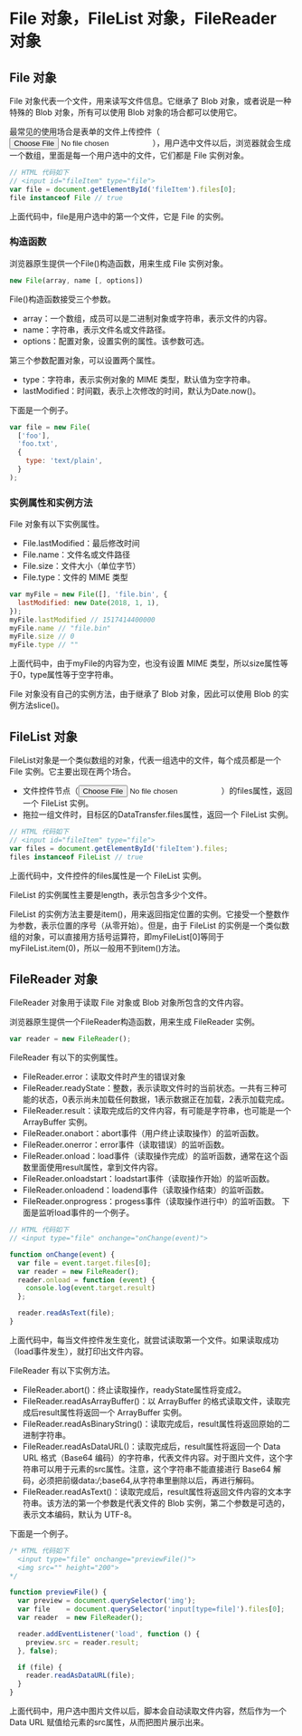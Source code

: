 # File 对象，FileList 对象，FileReader 对象

## File 对象
File 对象代表一个文件，用来读写文件信息。它继承了 Blob 对象，或者说是一种特殊的 Blob 对象，所有可以使用 Blob 对象的场合都可以使用它。

最常见的使用场合是表单的文件上传控件（<input type="file">），用户选中文件以后，浏览器就会生成一个数组，里面是每一个用户选中的文件，它们都是 File 实例对象。
```js
// HTML 代码如下
// <input id="fileItem" type="file">
var file = document.getElementById('fileItem').files[0];
file instanceof File // true
```
上面代码中，file是用户选中的第一个文件，它是 File 的实例。

### 构造函数
浏览器原生提供一个File()构造函数，用来生成 File 实例对象。
```js
new File(array, name [, options])
```
File()构造函数接受三个参数。

- array：一个数组，成员可以是二进制对象或字符串，表示文件的内容。
- name：字符串，表示文件名或文件路径。
- options：配置对象，设置实例的属性。该参数可选。

第三个参数配置对象，可以设置两个属性。

- type：字符串，表示实例对象的 MIME 类型，默认值为空字符串。
- lastModified：时间戳，表示上次修改的时间，默认为Date.now()。

下面是一个例子。
```js
var file = new File(
  ['foo'],
  'foo.txt',
  {
    type: 'text/plain',
  }
);
```
### 实例属性和实例方法

File 对象有以下实例属性。

- File.lastModified：最后修改时间
- File.name：文件名或文件路径
- File.size：文件大小（单位字节）
- File.type：文件的 MIME 类型
```js
var myFile = new File([], 'file.bin', {
  lastModified: new Date(2018, 1, 1),
});
myFile.lastModified // 1517414400000
myFile.name // "file.bin"
myFile.size // 0
myFile.type // ""
```
上面代码中，由于myFile的内容为空，也没有设置 MIME 类型，所以size属性等于0，type属性等于空字符串。

File 对象没有自己的实例方法，由于继承了 Blob 对象，因此可以使用 Blob 的实例方法slice()。

## FileList 对象
FileList对象是一个类似数组的对象，代表一组选中的文件，每个成员都是一个 File 实例。它主要出现在两个场合。

- 文件控件节点（<input type="file">）的files属性，返回一个 FileList 实例。
- 拖拉一组文件时，目标区的DataTransfer.files属性，返回一个 FileList 实例。
```js
// HTML 代码如下
// <input id="fileItem" type="file">
var files = document.getElementById('fileItem').files;
files instanceof FileList // true
```
上面代码中，文件控件的files属性是一个 FileList 实例。

FileList 的实例属性主要是length，表示包含多少个文件。

FileList 的实例方法主要是item()，用来返回指定位置的实例。它接受一个整数作为参数，表示位置的序号（从零开始）。但是，由于 FileList 的实例是一个类似数组的对象，可以直接用方括号运算符，即myFileList[0]等同于myFileList.item(0)，所以一般用不到item()方法。

## FileReader 对象
FileReader 对象用于读取 File 对象或 Blob 对象所包含的文件内容。

浏览器原生提供一个FileReader构造函数，用来生成 FileReader 实例。
```js
var reader = new FileReader();
```
FileReader 有以下的实例属性。

- FileReader.error：读取文件时产生的错误对象
- FileReader.readyState：整数，表示读取文件时的当前状态。一共有三种可能的状态，0表示尚未加载任何数据，1表示数据正在加载，2表示加载完成。
- FileReader.result：读取完成后的文件内容，有可能是字符串，也可能是一个 ArrayBuffer 实例。
- FileReader.onabort：abort事件（用户终止读取操作）的监听函数。
- FileReader.onerror：error事件（读取错误）的监听函数。
- FileReader.onload：load事件（读取操作完成）的监听函数，通常在这个函数里面使用result属性，拿到文件内容。
- FileReader.onloadstart：loadstart事件（读取操作开始）的监听函数。
- FileReader.onloadend：loadend事件（读取操作结束）的监听函数。
- FileReader.onprogress：progess事件（读取操作进行中）的监听函数。
下面是监听load事件的一个例子。

```js
// HTML 代码如下
// <input type="file" onchange="onChange(event)">

function onChange(event) {
  var file = event.target.files[0];
  var reader = new FileReader();
  reader.onload = function (event) {
    console.log(event.target.result)
  };

  reader.readAsText(file);
}
```
上面代码中，每当文件控件发生变化，就尝试读取第一个文件。如果读取成功（load事件发生），就打印出文件内容。

FileReader 有以下实例方法。

- FileReader.abort()：终止读取操作，readyState属性将变成2。
- FileReader.readAsArrayBuffer()：以 ArrayBuffer 的格式读取文件，读取完成后result属性将返回一个 ArrayBuffer 实例。
- FileReader.readAsBinaryString()：读取完成后，result属性将返回原始的二进制字符串。
- FileReader.readAsDataURL()：读取完成后，result属性将返回一个 Data URL 格式（Base64 编码）的字符串，代表文件内容。对于图片文件，这个字符串可以用于<img>元素的src属性。注意，这个字符串不能直接进行 Base64 解码，必须把前缀data:*/*;base64,从字符串里删除以后，再进行解码。
- FileReader.readAsText()：读取完成后，result属性将返回文件内容的文本字符串。该方法的第一个参数是代表文件的 Blob 实例，第二个参数是可选的，表示文本编码，默认为 UTF-8。

下面是一个例子。
```js
/* HTML 代码如下
  <input type="file" onchange="previewFile()">
  <img src="" height="200">
*/

function previewFile() {
  var preview = document.querySelector('img');
  var file    = document.querySelector('input[type=file]').files[0];
  var reader  = new FileReader();

  reader.addEventListener('load', function () {
    preview.src = reader.result;
  }, false);

  if (file) {
    reader.readAsDataURL(file);
  }
}
```
上面代码中，用户选中图片文件以后，脚本会自动读取文件内容，然后作为一个 Data URL 赋值给<img>元素的src属性，从而把图片展示出来。
